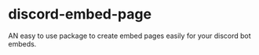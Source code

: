 # discord-embed-page
AN easy to use package to create embed pages easily for your discord bot embeds.
